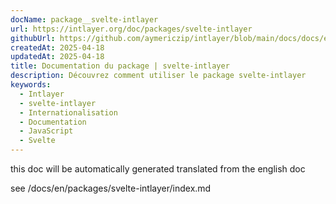 ```yaml
---
docName: package__svelte-intlayer
url: https://intlayer.org/doc/packages/svelte-intlayer
githubUrl: https://github.com/aymericzip/intlayer/blob/main/docs/docs/en/packages/svelte-intlayer/index.md
createdAt: 2025-04-18
updatedAt: 2025-04-18
title: Documentation du package | svelte-intlayer
description: Découvrez comment utiliser le package svelte-intlayer
keywords:
  - Intlayer
  - svelte-intlayer
  - Internationalisation
  - Documentation
  - JavaScript
  - Svelte
---
```


this doc will be automatically generated translated from the english doc

see /docs/en/packages/svelte-intlayer/index.md
